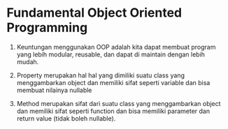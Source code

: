 # Fundamental Object Oriented Programming

1. Keuntungan menggunakan OOP adalah kita dapat membuat program yang lebih modular, reusable, dan dapat di maintain dengan lebih mudah.

2. Property merupakan hal hal yang dimiliki suatu class yang menggambarkan object dan memiliki sifat seperti variable dan bisa membuat nilainya nullable

3. Method merupakan sifat dari suatu class yang menggambarkan object dan memiliki sifat seperti function dan bisa memiliki parameter dan return value (tidak boleh nullable).